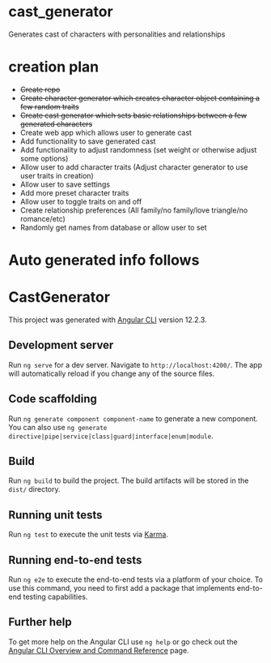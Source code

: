# cast_generator
Generates cast of characters with personalities and relationships

# creation plan
- ~~Create repo~~
- ~~Create character generator which creates character object containing a few random traits~~
- ~~Create cast generator which sets basic relationships between a few generated characters~~
- Create web app which allows user to generate cast
- Add functionality to save generated cast
- Add functionality to adjust randomness (set weight or otherwise adjust some options)
- Allow user to add character traits (Adjust character generator to use user traits in creation)
- Allow user to save settings
- Add more preset character traits
- Allow user to toggle traits on and off
- Create relationship preferences (All family/no family/love triangle/no romance/etc)
- Randomly get names from database or allow user to set



# Auto generated info follows

# CastGenerator

This project was generated with [Angular CLI](https://github.com/angular/angular-cli) version 12.2.3.

## Development server

Run `ng serve` for a dev server. Navigate to `http://localhost:4200/`. The app will automatically reload if you change any of the source files.

## Code scaffolding

Run `ng generate component component-name` to generate a new component. You can also use `ng generate directive|pipe|service|class|guard|interface|enum|module`.

## Build

Run `ng build` to build the project. The build artifacts will be stored in the `dist/` directory.

## Running unit tests

Run `ng test` to execute the unit tests via [Karma](https://karma-runner.github.io).

## Running end-to-end tests

Run `ng e2e` to execute the end-to-end tests via a platform of your choice. To use this command, you need to first add a package that implements end-to-end testing capabilities.

## Further help

To get more help on the Angular CLI use `ng help` or go check out the [Angular CLI Overview and Command Reference](https://angular.io/cli) page.
